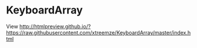 # KeyboardArray
View <a href="http://htmlpreview.github.io/?https://raw.githubusercontent.com/xtreemze/KeyboardArray/master/index.html">http://htmlpreview.github.io/?https://raw.githubusercontent.com/xtreemze/KeyboardArray/master/index.html</a>
